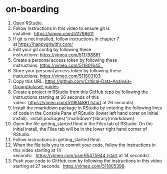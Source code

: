 # on-boarding

1. Open RStudio.
2. Follow instructions in this video to ensure git is installed:  https://vimeo.com/511798611
3. If git is not installed, follow instructions in chapter 7 at https://happygitwithr.com/
4. Edit your git config by following these instructions: https://vimeo.com/511798861
5. Create a personal access token by following these instructions: https://vimeo.com/511801645  
6. Store your personal access token by following these instructions: https://vimeo.com/511803103
7. Copy this URL: https://github.com/Critical-Data-Analysis-Group/dataset-guides
8. Create a project in RStudio from this GitHub repo by following the instructions starting at 26 seconds of this video:  https://vimeo.com/511804881 (start at 26 seconds)
9. Install the rmarkdown package in RStudio by entering the following lines of code in the Console Pane of RStudio (lower left hand corer on initial install).  install.packages("rmarkdown")library(rmarkdown)
10. Open the file getting_started.Rmd in the Files tab of RStudio. On the initial install, the Files tab will be in the lower right hand corner of RStudio.
11. Follow instructions in getting_started.Rmd.
12. When the file tells you to commit your code, follow the instructions in this video starting at 14 seconds:   https://vimeo.com/user95475944 (start at 14 seconds)
13. Push your code to GitHub.com by following the instructions in this video starting at 27 seconds.  https://vimeo.com/511805399
